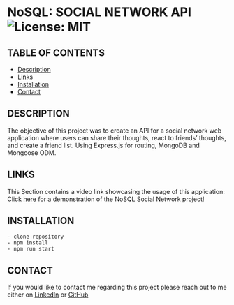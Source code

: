 # NoSQL: SOCIAL NETWORK API  ![License: MIT](https://img.shields.io/badge/License-MIT-green.svg)

## TABLE OF CONTENTS 
- [Description](#DESCRIPTION)
- [Links](#LINKS)
- [Installation](#INSTALLATION)
- [Contact](#CONTACT)

## DESCRIPTION

The objective of this project was to create an API for a social network web application where users can share their thoughts, react to friends’ thoughts, and create a friend list.
Using Express.js for routing, MongoDB and Mongoose ODM.

## LINKS

This Section contains a video link showcasing the usage of this application:
Click [here](https://drive.google.com/file/d/1mjHftB-E9ahuOAxLLxQp919_siNeNw78/view?usp=sharing) for a demonstration of the NoSQL Social Network project!

## INSTALLATION

```
- clone repository
- npm install
- npm run start
```

## CONTACT

If you would like to contact me regarding this project please reach out to me either on 
[LinkedIn](https://www.linkedin.com/in/leanne-gallagher/) or [GitHub](https://github.com/lenny-g)
